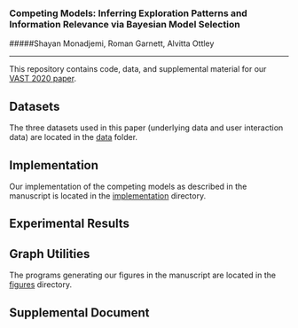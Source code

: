 ### Competing Models: Inferring Exploration Patterns and Information Relevance via Bayesian Model Selection
#####Shayan Monadjemi, Roman Garnett, Alvitta Ottley

---
This repository contains code, data, and supplemental material for our [VAST 2020 paper](https://arxiv.org/pdf/2009.06042.pdf).


Datasets
----

The three datasets used in this paper (underlying data and user interaction data) are located in the [data](data) folder. 

Implementation
---
Our implementation of the competing models as described in the manuscript is located in the [implementation](code/implementation) directory. 

Experimental Results
-----------


Graph Utilities
---------------
The programs generating our figures in the manuscript are located in the [figures](code/figures) directory.


Supplemental Document
---
